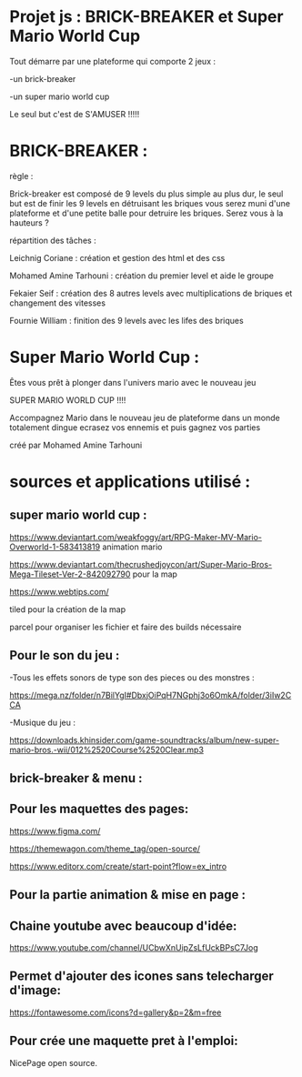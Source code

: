 Projet js : BRICK-BREAKER et Super Mario World Cup 
===================================================



Tout démarre par une plateforme qui comporte 2 jeux : 

-un brick-breaker

-un super mario world cup

Le seul but c'est de S'AMUSER !!!!!

 

 
  BRICK-BREAKER : 
 =================
 
règle : 

Brick-breaker est composé de 9 levels du plus simple au plus dur,
le seul but est de finir les 9 levels en détruisant les briques 
vous serez muni d'une plateforme et d'une petite balle pour detruire les briques.
Serez vous à la hauteurs ?

 
 
répartition des tâches :

Leichnig Coriane : création et gestion des html et des css 

Mohamed Amine Tarhouni : création du premier level et aide le groupe

Fekaier Seif : création des 8 autres levels avec multiplications de briques et changement des vitesses

Fournie William : finition des 9 levels avec les lifes des briques 

 
  Super Mario World Cup : 
 ========================

Êtes vous prêt à plonger dans l'univers mario avec le nouveau jeu 

SUPER MARIO WORLD CUP !!!!

Accompagnez Mario dans le nouveau jeu de plateforme 
dans un monde totalement dingue 
ecrasez vos ennemis et puis gagnez vos parties 

créé par Mohamed Amine Tarhouni
 

sources et applications utilisé :
===============================

  

super mario world cup :
----------------------

https://www.deviantart.com/weakfoggy/art/RPG-Maker-MV-Mario-Overworld-1-583413819 animation mario 

https://www.deviantart.com/thecrushedjoycon/art/Super-Mario-Bros-Mega-Tileset-Ver-2-842092790  pour la map

https://www.webtips.com/ 


tiled pour la création de la map 

parcel pour organiser les fichier et faire des builds nécessaire  


Pour le son du jeu :
---------------------


-Tous les effets sonors de type son des pieces ou des monstres :


https://mega.nz/folder/n7BilYgI#DbxjOiPqH7NGphj3o6OmkA/folder/3iIw2CCA

-Musique du jeu : 

https://downloads.khinsider.com/game-soundtracks/album/new-super-mario-bros.-wii/012%2520Course%2520Clear.mp3 



brick-breaker & menu :
---------------------



Pour les maquettes des pages: 
-------------------------------

https://www.figma.com/

https://themewagon.com/theme_tag/open-source/

https://www.editorx.com/create/start-point?flow=ex_intro



Pour la partie animation & mise en page :
-----------------------------------------


Chaine youtube avec beaucoup d'idée:
------------------------------------

https://www.youtube.com/channel/UCbwXnUipZsLfUckBPsC7Jog


Permet d'ajouter des icones sans telecharger d'image:
-----------------------------------------------------

https://fontawesome.com/icons?d=gallery&p=2&m=free


Pour crée une maquette pret à l'emploi:
---------------------------------------

NicePage open source.


